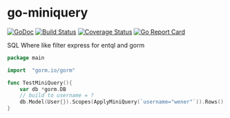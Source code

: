 # go-miniquery

[![GoDoc][doc-img]][doc] [![Build Status][ci-img]][ci] [![Coverage Status][cov-img]][cov] [![Go Report Card][report-card-img]][report-card]

[doc-img]: https://img.shields.io/badge/go.dev-reference-007d9c?logo=go&logoColor=white&style=flat-square
[doc]: https://pkg.go.dev/github.com/wenerme/go-miniquery?tab=doc
[ci-img]: https://github.com/wenerme/go-miniquery/actions/workflows/ci.yml/badge.svg
[ci]: https://github.com/wenerme/go-miniquery/actions/workflows/ci.yml
[cov-img]: https://codecov.io/gh/wenerme/go-miniquery/branch/main/graph/badge.svg
[cov]: https://codecov.io/gh/wenerme/go-miniquery/branch/main
[report-card-img]: https://goreportcard.com/badge/github.com/wenerme/go-miniquery
[report-card]: https://goreportcard.com/report/github.com/wenerme/go-miniquery

SQL Where like filter express for entql and gorm


```go
package main

import 	"gorm.io/gorm"

func TestMiniQuery(){
	var db *gorm.DB
	// build to username = ?
	db.Model(User{}).Scopes(ApplyMiniQuery(`username="wener"`)).Rows()
}
```
